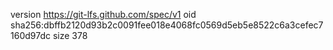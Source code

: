 version https://git-lfs.github.com/spec/v1
oid sha256:dbffb2120d93b2c0091fee018e4068fc0569d5eb5e8522c6a3cefec7160d97dc
size 378
